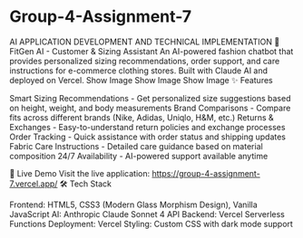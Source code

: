 # Group-4-Assignment-7
AI APPLICATION DEVELOPMENT AND TECHNICAL IMPLEMENTATION
🧵 FitGen AI - Customer & Sizing Assistant
An AI-powered fashion chatbot that provides personalized sizing recommendations, order support, and care instructions for e-commerce clothing stores. Built with Claude AI and deployed on Vercel.
Show Image
Show Image
Show Image
✨ Features

Smart Sizing Recommendations - Get personalized size suggestions based on height, weight, and body measurements
Brand Comparisons - Compare fits across different brands (Nike, Adidas, Uniqlo, H&M, etc.)
Returns & Exchanges - Easy-to-understand return policies and exchange processes
Order Tracking - Quick assistance with order status and shipping updates
Fabric Care Instructions - Detailed care guidance based on material composition
24/7 Availability - AI-powered support available anytime

🚀 Live Demo
Visit the live application: https://group-4-assignment-7.vercel.app/
🛠️ Tech Stack

Frontend: HTML5, CSS3 (Modern Glass Morphism Design), Vanilla JavaScript
AI: Anthropic Claude Sonnet 4 API
Backend: Vercel Serverless Functions
Deployment: Vercel
Styling: Custom CSS with dark mode support
